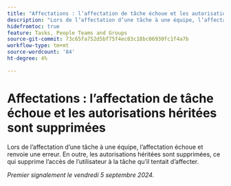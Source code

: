 ```yaml
---
title: "Affectations : l’affectation de tâche échoue et les autorisations héritées sont supprimées"
description: "Lors de l’affectation d’une tâche à une équipe, l’affectation échoue et renvoie une erreur. En outre, les autorisations héritées sont supprimées, ce qui supprime l’accès de l’utilisateur à la tâche qu’il tentait d’affecter."
hidefromtoc: true
feature: Tasks, People Teams and Groups
source-git-commit: 73c65fa752d5bf75f4ec03c18bc06930fc1f4a7b
workflow-type: tm+mt
source-wordcount: '84'
ht-degree: 4%

---
```


# Affectations : l’affectation de tâche échoue et les autorisations héritées sont supprimées

Lors de l’affectation d’une tâche à une équipe, l’affectation échoue et renvoie une erreur. En outre, les autorisations héritées sont supprimées, ce qui supprime l’accès de l’utilisateur à la tâche qu’il tentait d’affecter.

_Premier signalement le vendredi 5 septembre 2024._
